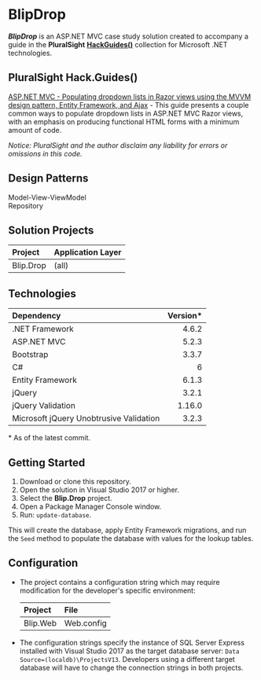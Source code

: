 # BlipDrop

**_BlipDrop_** is an ASP.NET MVC case study solution created to accompany a guide in the **PluralSight** [**HackGuides()**](https://www.pluralsight.com/guides/microsoft-net) collection for Microsoft .NET technologies.

## PluralSight Hack.Guides()

[ASP.NET MVC - Populating dropdown lists in Razor views using the MVVM design pattern, Entity Framework, and Ajax](https://www.pluralsight.com/guides/microsoft-net/asp-net-mvc-populating-dropdown-lists-in-razor-views-using-the-mvvm-design-pattern-entity-framework-and-ajax) - This guide presents a couple common ways to populate dropdown lists in ASP.NET MVC Razor views, with an emphasis on producing functional HTML forms with a minimum amount of code.

*Notice: PluralSight and the author disclaim any liability for errors or omissions in this code.*

## Design Patterns

Model-View-ViewModel  
Repository

## Solution Projects

| Project | Application Layer |
| :--- | :---
| Blip.Drop | (all) |

## Technologies

| Dependency | Version*
| :--- | ---:
| .NET Framework | 4.6.2
| ASP.NET MVC | 5.2.3
| Bootstrap | 3.3.7
| C# | 6
| Entity Framework | 6.1.3
| jQuery | 3.2.1
| jQuery Validation | 1.16.0
| Microsoft jQuery Unobtrusive Validation | 3.2.3

&ast; As of the latest commit.

## Getting Started

1. Download or clone this repository.
1. Open the solution in Visual Studio 2017 or higher.
1. Select the **Blip.Drop** project.
1. Open a Package Manager Console window.
1. Run: `update-database`.

This will create the database, apply Entity Framework migrations, and run the `Seed` method to populate the database with values for the lookup tables.

## Configuration

* The project contains a configuration string which may require modification for the developer's specific environment:

    | Project | File
    | :--- | :---
    | Blip.Web | Web.config

* The configuration strings specify the instance of SQL Server Express installed with Visual Studio 2017 as the target database server: `Data Source=(localdb)\ProjectsV13`. Developers using a different target database will have to change the connection strings in both projects.